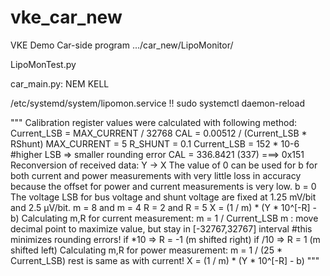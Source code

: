 
# vke_car_new
VKE Demo Car-side program
.../car_new/LipoMonitor/

LipoMonTest.py

car_main.py: NEM KELL

/etc/systemd/system/lipomon.service !!
sudo systemctl daemon-reload

"""
Calibration register values were calculated with following method:
	Current_LSB 	= MAX_CURRENT / 32768
	CAL 		= 0.00512 / (Current_LSB * RShunt)
	MAX_CURRENT 	= 5
	R_SHUNT 	= 0.1
	Current_LSB 	= 152 * 10-6 #higher LSB => smaller rounding error
	CAL 		= 336.8421 (337) ===> 0x151
Reconversion of received data: Y -> X
The value of 0 can be used for b for both current and power measurements with very little loss in accuracy
because the offset for power and current measurements is very low.
	b = 0
The voltage LSB for bus voltage and shunt voltage are fixed at 1.25 mV/bit and 2.5 µV/bit.
	m = 8 and m = 4
	R = 2 and R = 5
	X = (1 / m) * (Y * 10^[-R]  - b)
Calculating m,R for current measurement:
	m = 1 / Current_LSB
	m : move decimal point to maximize value, but stay in [-32767,32767] interval
	#this minimizes rounding errors!
	if *10 => R = -1 	(m shifted right)
	if /10 => R = 1 	(m shifted left)
Calculating m,R for power measurement:
	m = 1 / (25 * Current_LSB)
	rest is same as with current!
	X = (1 / m) * (Y * 10^[-R]  - b)
  """
